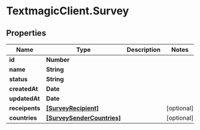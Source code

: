 # TextmagicClient.Survey

## Properties
Name | Type | Description | Notes
------------ | ------------- | ------------- | -------------
**id** | **Number** |  | 
**name** | **String** |  | 
**status** | **String** |  | 
**createdAt** | **Date** |  | 
**updatedAt** | **Date** |  | 
**receipents** | [**[SurveyRecipient]**](SurveyRecipient.md) |  | [optional] 
**countries** | [**[SurveySenderCountries]**](SurveySenderCountries.md) |  | [optional] 


